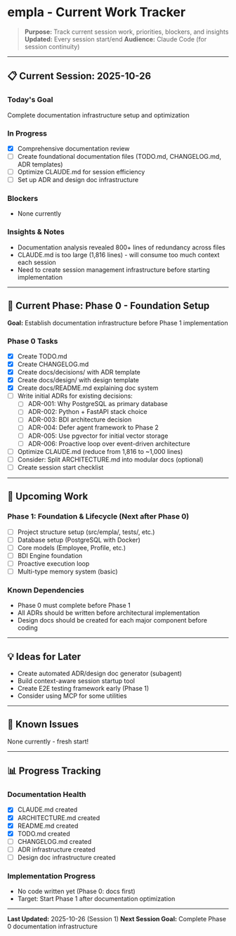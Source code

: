 # empla - Current Work Tracker

> **Purpose:** Track current session work, priorities, blockers, and insights
> **Updated:** Every session start/end
> **Audience:** Claude Code (for session continuity)

---

## 📋 Current Session: 2025-10-26

### Today's Goal
Complete documentation infrastructure setup and optimization

### In Progress
- [x] Comprehensive documentation review
- [ ] Create foundational documentation files (TODO.md, CHANGELOG.md, ADR templates)
- [ ] Optimize CLAUDE.md for session efficiency
- [ ] Set up ADR and design doc infrastructure

### Blockers
- None currently

### Insights & Notes
- Documentation analysis revealed 800+ lines of redundancy across files
- CLAUDE.md is too large (1,816 lines) - will consume too much context each session
- Need to create session management infrastructure before starting implementation

---

## 🎯 Current Phase: Phase 0 - Foundation Setup

**Goal:** Establish documentation infrastructure before Phase 1 implementation

### Phase 0 Tasks
- [x] Create TODO.md
- [x] Create CHANGELOG.md
- [x] Create docs/decisions/ with ADR template
- [x] Create docs/design/ with design template
- [x] Create docs/README.md explaining doc system
- [ ] Write initial ADRs for existing decisions:
  - [ ] ADR-001: Why PostgreSQL as primary database
  - [ ] ADR-002: Python + FastAPI stack choice
  - [ ] ADR-003: BDI architecture decision
  - [ ] ADR-004: Defer agent framework to Phase 2
  - [ ] ADR-005: Use pgvector for initial vector storage
  - [ ] ADR-006: Proactive loop over event-driven architecture
- [ ] Optimize CLAUDE.md (reduce from 1,816 to ~1,000 lines)
- [ ] Consider: Split ARCHITECTURE.md into modular docs (optional)
- [ ] Create session start checklist

---

## 📅 Upcoming Work

### Phase 1: Foundation & Lifecycle (Next after Phase 0)
- [ ] Project structure setup (src/empla/, tests/, etc.)
- [ ] Database setup (PostgreSQL with Docker)
- [ ] Core models (Employee, Profile, etc.)
- [ ] BDI Engine foundation
- [ ] Proactive execution loop
- [ ] Multi-type memory system (basic)

### Known Dependencies
- Phase 0 must complete before Phase 1
- All ADRs should be written before architectural implementation
- Design docs should be created for each major component before coding

---

## 💡 Ideas for Later

- Create automated ADR/design doc generator (subagent)
- Build context-aware session startup tool
- Create E2E testing framework early (Phase 1)
- Consider using MCP for some utilities

---

## 🚧 Known Issues

None currently - fresh start!

---

## 📊 Progress Tracking

### Documentation Health
- [x] CLAUDE.md created
- [x] ARCHITECTURE.md created
- [x] README.md created
- [x] TODO.md created
- [ ] CHANGELOG.md created
- [ ] ADR infrastructure created
- [ ] Design doc infrastructure created

### Implementation Progress
- No code written yet (Phase 0: docs first)
- Target: Start Phase 1 after documentation optimization

---

**Last Updated:** 2025-10-26 (Session 1)
**Next Session Goal:** Complete Phase 0 documentation infrastructure
